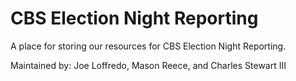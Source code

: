 # CBS Election Night Reporting
A place for storing our resources for CBS Election Night Reporting.

Maintained by: Joe Loffredo, Mason Reece, and Charles Stewart III
